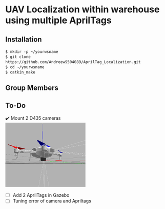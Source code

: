 # UAV Localization within warehouse using multiple AprilTags

## Installation
```console
$ mkdir -p ~/yourwsname
$ git clone https://github.com/Andreew9504089/AprilTag_Localization.git
$ cd ~/yourwsname
$ catkin_make
```
## Group Members

## To-Do
:heavy_check_mark: Mount 2 D435 cameras <br>
<img src="https://github.com/Andreew9504089/AprilTag_Localization/blob/master/firefly1wD435.PNG" width="250" height="200" />

- [ ] Add 2 AprilTags in Gazebo
- [ ] Tuning error of camera and Apriltags
